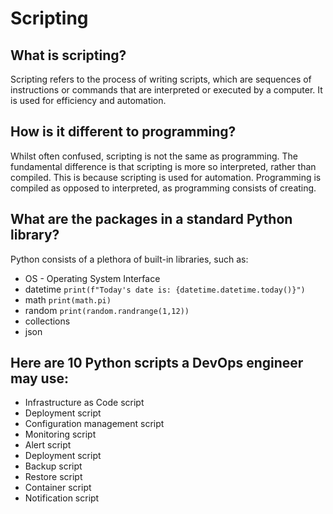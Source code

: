 # Scripting

## What is scripting?

Scripting refers to the process of writing scripts, which are sequences of instructions or commands that are interpreted or executed by a computer. It is used for efficiency and automation.

## How is it different to programming?
Whilst often confused, scripting is not the same as programming. The fundamental difference is that scripting is more so interpreted, rather than compiled. This is because scripting is used for automation. Programming is compiled as opposed to interpreted, as programming consists of creating.
## What are the packages in a standard Python library?
Python consists of a plethora of built-in libraries, such as:
- OS - Operating System Interface
- datetime `print(f"Today's date is: {datetime.datetime.today()}")
`
- math `print(math.pi)
`
- random `print(random.randrange(1,12))
`
- collections
- json
## Here are 10 Python scripts a DevOps engineer may use:
- Infrastructure as Code script
- Deployment script
- Configuration management script
- Monitoring script
- Alert script
- Deployment script
- Backup script
- Restore script
- Container script
- Notification script